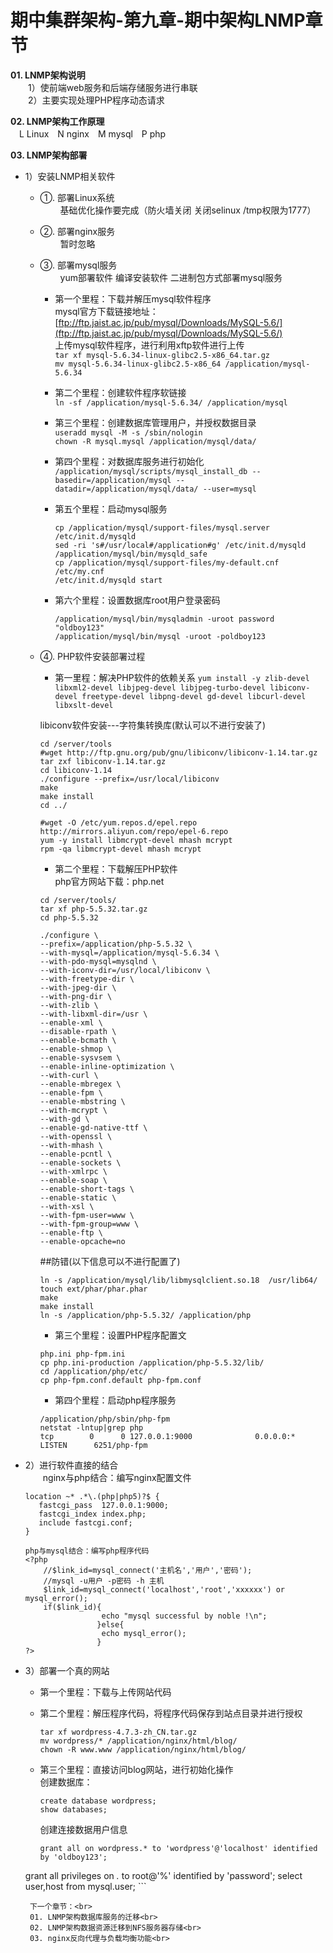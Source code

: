
期中集群架构-第九章-期中架构LNMP章节
======================================================================

__01. LNMP架构说明__<br>
　　1）使前端web服务和后端存储服务进行串联<br>
　　2）主要实现处理PHP程序动态请求<br>

__02. LNMP架构工作原理__<br>
　L Linux　N nginx　M mysql　P php

__03. LNMP架构部署__<br>
- 1）安装LNMP相关软件<br>
    - ①. 部署Linux系统<br>
　　  基础优化操作要完成（防火墙关闭 关闭selinux /tmp权限为1777）<br>
    - ②. 部署nginx服务<br>
　　  暂时忽略<br>
    - ③. 部署mysql服务<br>
　　      yum部署软件  编译安装软件 二进制包方式部署mysql服务<br>
        - 第一个里程：下载并解压mysql软件程序<br>
        mysql官方下载链接地址：[ftp://ftp.jaist.ac.jp/pub/mysql/Downloads/MySQL-5.6/](ftp://ftp.jaist.ac.jp/pub/mysql/Downloads/MySQL-5.6/)<br>
        上传mysql软件程序，进行利用xftp软件进行上传<br>
        ``tar xf mysql-5.6.34-linux-glibc2.5-x86_64.tar.gz``<br>
        ``mv mysql-5.6.34-linux-glibc2.5-x86_64 /application/mysql-5.6.34``<br>

        - 第二个里程：创建软件程序软链接<br>
        		``ln -sf /application/mysql-5.6.34/ /application/mysql``<br>

        - 第三个里程：创建数据库管理用户，并授权数据目录<br>
        		``useradd mysql -M -s /sbin/nologin`` <br>
        		``chown -R mysql.mysql /application/mysql/data/``<br>

        - 第四个里程：对数据库服务进行初始化<br>
        		``/application/mysql/scripts/mysql_install_db --basedir=/application/mysql --datadir=/application/mysql/data/ --user=mysql``<br>

        - 第五个里程：启动mysql服务<br>
            ```
            cp /application/mysql/support-files/mysql.server /etc/init.d/mysqld
            sed -ri 's#/usr/local#/application#g' /etc/init.d/mysqld /application/mysql/bin/mysqld_safe
            cp /application/mysql/support-files/my-default.cnf /etc/my.cnf
            /etc/init.d/mysqld start
            ```
        - 第六个里程：设置数据库root用户登录密码
            ```
            /application/mysql/bin/mysqladmin -uroot password "oldboy123"
            /application/mysql/bin/mysql -uroot -poldboy123
            ```
    - ④. PHP软件安装部署过程
        - 第一里程：解决PHP软件的依赖关系
         ``yum install -y zlib-devel libxml2-devel libjpeg-devel libjpeg-turbo-devel libiconv-devel freetype-devel libpng-devel gd-devel libcurl-devel libxslt-devel``<br>

        libiconv软件安装---字符集转换库(默认可以不进行安装了)<br>
        ```
        cd /server/tools
        #wget http://ftp.gnu.org/pub/gnu/libiconv/libiconv-1.14.tar.gz
        tar zxf libiconv-1.14.tar.gz
        cd libiconv-1.14
        ./configure --prefix=/usr/local/libiconv
        make
        make install
        cd ../
        ```
        ```
        #wget -O /etc/yum.repos.d/epel.repo http://mirrors.aliyun.com/repo/epel-6.repo
        yum -y install libmcrypt-devel mhash mcrypt
        rpm -qa libmcrypt-devel mhash mcrypt
		```

        - 第二个里程：下载解压PHP软件<br>
		php官方网站下载：php.net<br>
		```
	    cd /server/tools/
        tar xf php-5.5.32.tar.gz
        cd php-5.5.32
        ```
        ```
        ./configure \
        --prefix=/application/php-5.5.32 \
        --with-mysql=/application/mysql-5.6.34 \
        --with-pdo-mysql=mysqlnd \
        --with-iconv-dir=/usr/local/libiconv \
        --with-freetype-dir \
        --with-jpeg-dir \
        --with-png-dir \
        --with-zlib \
        --with-libxml-dir=/usr \
        --enable-xml \
        --disable-rpath \
        --enable-bcmath \
        --enable-shmop \
        --enable-sysvsem \
        --enable-inline-optimization \
        --with-curl \
        --enable-mbregex \
        --enable-fpm \
        --enable-mbstring \
        --with-mcrypt \
        --with-gd \
        --enable-gd-native-ttf \
        --with-openssl \
        --with-mhash \
        --enable-pcntl \
        --enable-sockets \
        --with-xmlrpc \
        --enable-soap \
        --enable-short-tags \
        --enable-static \
        --with-xsl \
        --with-fpm-user=www \
        --with-fpm-group=www \
        --enable-ftp \
        --enable-opcache=no
        ```

        ##防错(以下信息可以不进行配置了)<br>
        ```
        ln -s /application/mysql/lib/libmysqlclient.so.18  /usr/lib64/
        touch ext/phar/phar.phar
		make
        make install
		ln -s /application/php-5.5.32/ /application/php
        ```

        - 第三个里程：设置PHP程序配置文<br>
        ```
        php.ini php-fpm.ini
        cp php.ini-production /application/php-5.5.32/lib/
		cd /application/php/etc/
		cp php-fpm.conf.default php-fpm.conf
		```

        - 第四个里程：启动php程序服务<br>
        ```
		/application/php/sbin/php-fpm
		netstat -lntup|grep php
        tcp        0      0 127.0.0.1:9000              0.0.0.0:*                   LISTEN      6251/php-fpm
        ```

- 2）进行软件直接的结合<br>
　　nginx与php结合：编写nginx配置文件<br>
    ```
    location ~* .*\.(php|php5)?$ {
       fastcgi_pass  127.0.0.1:9000;
       fastcgi_index index.php;
       include fastcgi.conf;
    }
    ```
    ```
    php与mysql结合：编写php程序代码
    <?php
        //$link_id=mysql_connect('主机名','用户','密码');
        //mysql -u用户 -p密码 -h 主机
        $link_id=mysql_connect('localhost','root','xxxxxx') or mysql_error();
        if($link_id){
                     echo "mysql successful by noble !\n";
                    }else{
                     echo mysql_error();
                    }
    ?>
    ```

- 3）部署一个真的网站<br>
    - 第一个里程：下载与上传网站代码<br>

    - 第二个里程：解压程序代码，将程序代码保存到站点目录并进行授权<br>
        ```
        tar xf wordpress-4.7.3-zh_CN.tar.gz
        mv wordpress/* /application/nginx/html/blog/
        chown -R www.www /application/nginx/html/blog/
        ```
    - 第三个里程：直接访问blog网站，进行初始化操作<br>
	   创建数据库：<br>
	   ```
	   create database wordpress;
	   show databases;
	   ```

	   创建连接数据用户信息<br>
	   ```
	   grant all on wordpress.* to 'wordpress'@'localhost' identified by 'oldboy123';
     grant all privileges  on *.* to root@'%' identified by 'password';
	   select user,host from mysql.user;
	   ```

	   下一个章节：<br>
	   01. LNMP架构数据库服务的迁移<br>
	   02. LNMP架构数据资源迁移到NFS服务器存储<br>
	   03. nginx反向代理与负载均衡功能<br>
